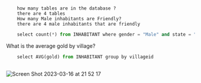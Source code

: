 ###
        how many tables are in the database ? 
        there are 4 tables 
        How many Male inhabitants are Friendly?
        there are 4 male inhabitants that are friendly 

```.py ###
    select count(*) from INHABITANT where gender = "Male" and state = "Friendly"
```
What is the average gold by village?


```.py ###
    select AVG(gold) from INHABITANT group by villageid
    
```
![Screen Shot 2023-03-16 at 21 52 17](https://user-images.githubusercontent.com/112072887/225622601-23c9a32c-5bad-4bf6-a171-86fb28971851.png)
  
    
  
